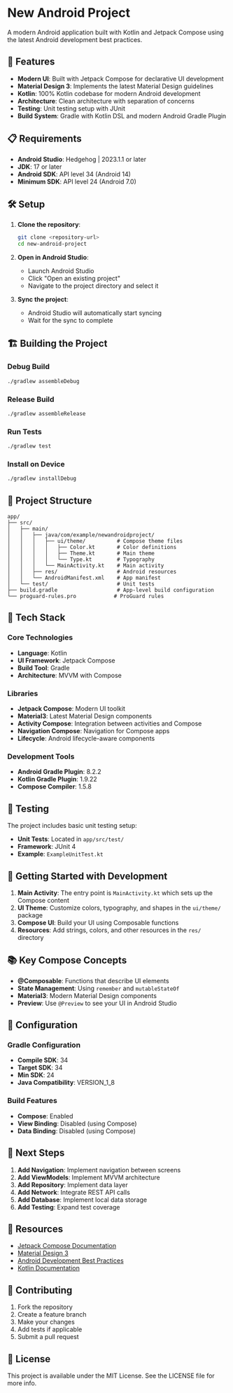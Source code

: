 # New Android Project

A modern Android application built with Kotlin and Jetpack Compose using the latest Android development best practices.

## 🚀 Features

- **Modern UI**: Built with Jetpack Compose for declarative UI development
- **Material Design 3**: Implements the latest Material Design guidelines
- **Kotlin**: 100% Kotlin codebase for modern Android development
- **Architecture**: Clean architecture with separation of concerns
- **Testing**: Unit testing setup with JUnit
- **Build System**: Gradle with Kotlin DSL and modern Android Gradle Plugin

## 📋 Requirements

- **Android Studio**: Hedgehog | 2023.1.1 or later
- **JDK**: 17 or later
- **Android SDK**: API level 34 (Android 14)
- **Minimum SDK**: API level 24 (Android 7.0)

## 🛠️ Setup

1. **Clone the repository**:
   ```bash
   git clone <repository-url>
   cd new-android-project
   ```

2. **Open in Android Studio**:
   - Launch Android Studio
   - Click "Open an existing project"
   - Navigate to the project directory and select it

3. **Sync the project**:
   - Android Studio will automatically start syncing
   - Wait for the sync to complete

## 🏗️ Building the Project

### Debug Build
```bash
./gradlew assembleDebug
```

### Release Build
```bash
./gradlew assembleRelease
```

### Run Tests
```bash
./gradlew test
```

### Install on Device
```bash
./gradlew installDebug
```

## 📱 Project Structure

```
app/
├── src/
│   ├── main/
│   │   ├── java/com/example/newandroidproject/
│   │   │   ├── ui/theme/          # Compose theme files
│   │   │   │   ├── Color.kt       # Color definitions
│   │   │   │   ├── Theme.kt       # Main theme
│   │   │   │   └── Type.kt        # Typography
│   │   │   └── MainActivity.kt    # Main activity
│   │   ├── res/                   # Android resources
│   │   └── AndroidManifest.xml    # App manifest
│   └── test/                      # Unit tests
├── build.gradle                   # App-level build configuration
└── proguard-rules.pro            # ProGuard rules
```

## 🎨 Tech Stack

### Core Technologies
- **Language**: Kotlin
- **UI Framework**: Jetpack Compose
- **Build Tool**: Gradle
- **Architecture**: MVVM with Compose

### Libraries
- **Jetpack Compose**: Modern UI toolkit
- **Material3**: Latest Material Design components
- **Activity Compose**: Integration between activities and Compose
- **Navigation Compose**: Navigation for Compose apps
- **Lifecycle**: Android lifecycle-aware components

### Development Tools
- **Android Gradle Plugin**: 8.2.2
- **Kotlin Gradle Plugin**: 1.9.22
- **Compose Compiler**: 1.5.8

## 🧪 Testing

The project includes basic unit testing setup:

- **Unit Tests**: Located in `app/src/test/`
- **Framework**: JUnit 4
- **Example**: `ExampleUnitTest.kt`

## 🎯 Getting Started with Development

1. **Main Activity**: The entry point is `MainActivity.kt` which sets up the Compose content
2. **UI Theme**: Customize colors, typography, and shapes in the `ui/theme/` package
3. **Compose UI**: Build your UI using Composable functions
4. **Resources**: Add strings, colors, and other resources in the `res/` directory

## 📚 Key Compose Concepts

- **@Composable**: Functions that describe UI elements
- **State Management**: Using `remember` and `mutableStateOf`
- **Material3**: Modern Material Design components
- **Preview**: Use `@Preview` to see your UI in Android Studio

## 🔧 Configuration

### Gradle Configuration
- **Compile SDK**: 34
- **Target SDK**: 34
- **Min SDK**: 24
- **Java Compatibility**: VERSION_1_8

### Build Features
- **Compose**: Enabled
- **View Binding**: Disabled (using Compose)
- **Data Binding**: Disabled (using Compose)

## 🚀 Next Steps

1. **Add Navigation**: Implement navigation between screens
2. **Add ViewModels**: Implement MVVM architecture
3. **Add Repository**: Implement data layer
4. **Add Network**: Integrate REST API calls
5. **Add Database**: Implement local data storage
6. **Add Testing**: Expand test coverage

## 📖 Resources

- [Jetpack Compose Documentation](https://developer.android.com/jetpack/compose)
- [Material Design 3](https://m3.material.io/)
- [Android Development Best Practices](https://developer.android.com/guide)
- [Kotlin Documentation](https://kotlinlang.org/docs/)

## 🤝 Contributing

1. Fork the repository
2. Create a feature branch
3. Make your changes
4. Add tests if applicable
5. Submit a pull request

## 📄 License

This project is available under the MIT License. See the LICENSE file for more info.